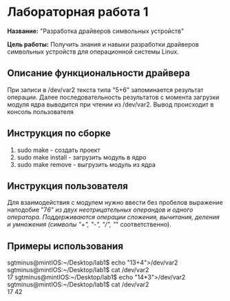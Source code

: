 # Лабораторная работа 1

**Название:** "Разработка драйверов символьных устройств"

**Цель работы:** Получить знания и навыки разработки драйверов символьных устройств для операционной системы Linux.

## Описание функциональности драйвера

При записи в /dev/var2 текста типа "5+6" запоминается результат операции. Далее последовательность результатов с момента загрузки модуля ядра выводится при чтении из /dev/var2. Вывод происходит в консоль пользователя

## Инструкция по сборке

1. sudo make - создать проект
2. sudo make install - загрузить модуль в ядро
3. sudo make remove - выгрузить модуль из ядра

## Инструкция пользователя

Для взаимодействия с модулем нужно ввести без пробелов выражение наподобие "7*6" из двух неотрицательных операндов и одного оператора. Поддерживаются операции сложения, вычитания, деления и умножения (символы "+", "-", "/", "*" соответственно).

## Примеры использования

sgtminus@mintIOS:\~/Desktop/lab1$ echo "13+4">/dev/var2 <br />
sgtminus@mintIOS:\~/Desktop/lab1$ cat /dev/var2 <br />
17 sgtminus@mintIOS:\~/Desktop/lab1$ echo "14*3">/dev/var2 <br />
sgtminus@mintIOS:\~/Desktop/lab1$ cat /dev/var2 <br />
17 42
